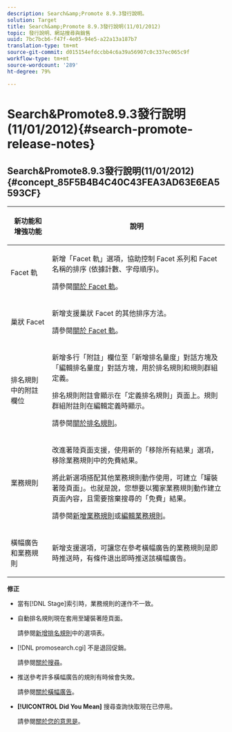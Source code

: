 ```yaml
---
description: Search&amp;Promote 8.9.3發行說明。
solution: Target
title: Search&amp;Promote 8.9.3發行說明(11/01/2012)
topic: 發行說明、網站搜尋與銷售
uuid: 7bc7bcb6-f47f-4e05-94e5-a22a13a187b7
translation-type: tm+mt
source-git-commit: d015154efdccbb4c6a39a56907c0c337ec065c9f
workflow-type: tm+mt
source-wordcount: '289'
ht-degree: 79%

---
```



# Search&amp;Promote8.9.3發行說明(11/01/2012){#search-promote-release-notes}

## Search&amp;Promote8.9.3發行說明(11/01/2012){#concept_85F5B4B4C40C43FEA3AD63E6EA5593CF}

<table> 
 <thead> 
  <tr> 
   <th colname="col1" class="entry"> <p>新功能和增強功能 </p> </th> 
   <th colname="col2" class="entry"> <p>說明 </p> </th> 
  </tr> 
 </thead>
 <tbody> 
  <tr> 
   <td colname="col1"> <p>Facet 軌 </p> </td> 
   <td colname="col2"> <p> 
     <!--3309390-->新增<span class="uicontrol">「Facet 軌」</span>選項，協助控制 Facet 系列和 Facet 名稱的排序 (依據計數、字母順序)。 </p> <p>請參閱<a href="../c-about-design-menu/c-about-facet-rails.md#concept_1FDC8BCDFFC84A0889DA670F63D5F6DB" format="dita" scope="local">關於 Facet 軌</a>。 </p> </td> 
  </tr> 
  <tr> 
   <td colname="col1"> <p> 巢狀 Facet </p> </td> 
   <td colname="col2"> <p> 新增支援巢狀 Facet 的其他排序方法。 </p> <p>請參閱<a href="../c-about-design-menu/c-about-facet-rails.md#concept_1FDC8BCDFFC84A0889DA670F63D5F6DB" format="dita" scope="local">關於 Facet 軌</a>。 </p> </td> 
  </tr> 
  <tr> 
   <td colname="col1"> <p>排名規則中的附註欄位 </p> </td> 
   <td colname="col2"> <p> 
     <!--3063772-->新增多行<span class="wintitle">「附註」</span>欄位至<span class="wintitle">「新增排名量度」</span>對話方塊及<span class="wintitle">「編輯排名量度」</span>對話方塊，用於排名規則和規則群組定義。 </p> <p>排名規則附註會顯示在<span class="wintitle">「定義排名規則」</span>頁面上。規則群組附註則在編輯定義時顯示。 </p> <p>請參閱<a href="../c-about-rules-menu/c-about-ranking-rules.md#concept_F555C076759B4E81B925441CFE707397" format="dita" scope="local">關於排名規則</a>。 </p> </td> 
  </tr> 
  <tr> 
   <td colname="col1"> <p>業務規則 </p> </td> 
   <td colname="col2"> <p> 
     <!--3331637-->改進著陸頁面支援，使用新的<span class="uicontrol">「移除所有結果」</span>選項，移除業務規則中的免費結果。 </p> <p>將此新選項搭配其他業務規則動作使用，可建立「罐裝著陸頁面」。也就是說，您想要以獨家業務規則動作建立頁面內容，且需要捨棄搜尋的「免費」結果。 </p> <p>請參閱<a href="../c-about-rules-menu/c-about-business-rules.md#task_BD3B31ED48BB4B1B8F1DCD3BFA2528E7" format="dita" scope="local">新增業務規則</a>或<a href="../c-about-rules-menu/c-about-business-rules.md#task_375CFA75D1D94D9E92A35DE1228E5087" format="dita" scope="local">編輯業務規則</a>。 </p> </td> 
  </tr> 
  <tr> 
   <td colname="col1"> <p>橫幅廣告和業務規則 </p> </td> 
   <td colname="col2"> <p> 新增支援選項，可讓您在參考橫幅廣告的業務規則是即時推送時，有條件退出即時推送該橫幅廣告。 </p> </td> 
  </tr> 
 </tbody> 
</table>

**修正**

* 當有[!DNL Stage]索引時，業務規則的運作不一致。
* 自動排名規則現在套用至罐裝著陸頁面。

   請參閱[新增排名規則](../c-about-rules-menu/c-about-ranking-rules.md#task_A132789FD4E5423DAD090DCDA7311E8A)中的選項表。

* [!DNL promosearch.cgi] 不是退回促銷。

   請參閱[關於搜尋](../c-about-settings-menu/c-about-searching-menu.md#concept_207105CF26B1448F8A3D223787C56AB8)。

* 推送參考許多橫幅廣告的規則有時候會失敗。

   請參閱[關於橫幅廣告](../c-about-design-menu/c-about-banners.md#concept_5BBE01FEC6134393B43CC917C8CC64DA)。

* **[!UICONTROL Did You Mean]** 搜尋查詢快取現在已停用。

   請參閱[關於您的意思是](../c-about-linguistics-menu/c-about-did-you-mean.md#concept_7D4F3C29EF184B538B8AE2ECAE0CDC5E)。

